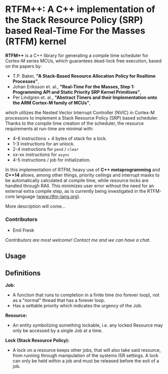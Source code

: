 # RTFM++: A C++ implementation of the Stack Resource Policy (SRP) based Real-Time For the Masses (RTFM) kernel

**RTFM++** is a C++ library for generating a compile time
scheduler for Cortex-M series MCUs, which guarantees dead-lock free execution, based on the papers by:

* T.P. Baker, **"A Stack-Based Resource Allocation Policy for Realtime Processes"**,
* Johan Eriksson et. al., **"Real-Time For the Masses, Step 1: Programming API and Static Priority SRP Kernel Primitives"**,
* Per Lindgren et. al., **"Abstract Timers and their Implementation onto the ARM Cortex-M family of MCUs"**,

which utilizes the Nested Vector Interrupt Controller (NVIC) in Cortex-M
processors to implement a Stack Resource Policy (SRP) based scheduler. Thanks
to the compile time creation of the scheduler, the resource requirements at
run-time are minimal with:

* 4-6 instructions + 4 bytes of stack for a lock.
* 1-3 instructions for an unlock.
* 2-4 instructions for `pend` / `clear`
* xx-xx instructions for `async`
* 4-5 instructions / job for initialization.

In this implementation of RTFM, heavy use of **C++ metaprogramming** and **C++14** allows, among other things, priority ceilings and interrupt masks to be automatically calculated at compile time, while resource locks are handled through RAII. This minimizes user error without the need for an external extra compile step, as is currently being investigated in the RTFM-core language (www.rtfm-lang.org).

More description will come...

### Contributors

* Emil Fresk

_Contributors are most welcome! Contact me and we can have a chat._

## Usage



## Definitions
**Job:**

* A function that runs to completion in a finite time (no forever loop),
 not as a "normal" thread that has a forever loop.
* Has a settable priority which indicates the urgency of the Job.

**Resource:**

* An entity symbolizing something lockable, i.e. any locked Resource may
only be accessed by a single Job at a time.

**Lock (Stack Resource Policy):**

* A lock on a resource keeps other jobs, that will also take said resource,
from running through manipulation of the systems ISR settings. A lock can only
be held within a job and must be released before the exit of a job.
